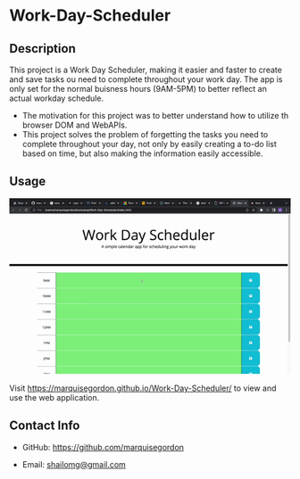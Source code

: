 # Work-Day-Scheduler

## Description

This project is a Work Day Scheduler, making it easier and faster to create and save tasks ou need to complete throughout your work day. The app is only set for the normal buisness hours (9AM-5PM) to better reflect an actual workday schedule.

- The motivation for this project was to better understand how to utilize th browser DOM and WebAPIs.
- This project solves the problem of forgetting the tasks you need to complete throughout your day, not only by easily creating a to-do list based on time, but also making the information easily accessible.

## Usage

![gif of app](/assets/Untitled_%20Jan%2012%2C%202023%201_30%20AM.gif)

Visit https://marquisegordon.github.io/Work-Day-Scheduler/ to view and use the web application.

## Contact Info

- GitHub: https://github.com/marquisegordon

- Email: shailomg@gmail.com